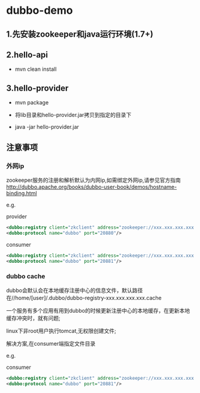 # dubbo-demo

## 1.先安装zookeeper和java运行环境(1.7+)

## 2.hello-api

+ mvn clean install

## 3.hello-provider 

+ mvn package

+ 将lib目录和hello-provider.jar拷贝到指定的目录下

+ java -jar hello-provider.jar


## 注意事项

### 外网ip

zookeeper服务的注册和解析默认为内网ip,如需绑定外网ip,请参见官方指南
http://dubbo.apache.org/books/dubbo-user-book/demos/hostname-binding.html

e.g.

provider

```xml
<dubbo:registry client="zkclient" address="zookeeper://xxx.xxx.xxx.xxx:2181"/>
<dubbo:protocol name="dubbo" port="20880"/>
```

consumer

```xml
<dubbo:registry client="zkclient" address="zookeeper://xxx.xxx.xxx.xxx:2181"/>
<dubbo:protocol name="dubbo" port="20881"/>
```
### dubbo cache

dubbo会默认会在本地缓存注册中心的信息文件，默认路径在//home/[user]/.dubbo/dubbo-registry-xxx.xxx.xxx.xxx.cache

一个服务有多个应用有用到dubbo的时候更新注册中心的本地缓存，在更新本地缓存冲突时，就有问题;

linux下非root用户执行tomcat,无权限创建文件;

解决方案,在consumer端指定文件目录

e.g.

consumer

```xml
<dubbo:registry client="zkclient" address="zookeeper://xxx.xxx.xxx.xxx:2181" file="/opt/tomcat/dubbo/hello-consumer.cache"/>
<dubbo:protocol name="dubbo" port="20881"/>
```

